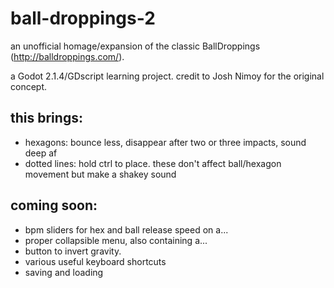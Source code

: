 # ball-droppings-2
an unofficial homage/expansion of the classic BallDroppings (http://balldroppings.com/).


a Godot 2.1.4/GDscript learning project. credit to Josh Nimoy for the original concept.


## this brings:

* hexagons: bounce less, disappear after two or three impacts, sound deep af
* dotted lines: hold ctrl to place. these don't affect ball/hexagon movement but make a shakey sound


## coming soon:

* bpm sliders for hex and ball release speed on a...
* proper collapsible menu, also containing a...
* button to invert gravity.
* various useful keyboard shortcuts
* saving and loading
